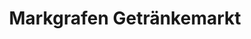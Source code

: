 ---
title: "Markgrafen Getränkemarkt"
url: /bayreuth/markgrafen-getraenkemarkt-bernecker-strasse/
shop: Getränke
---